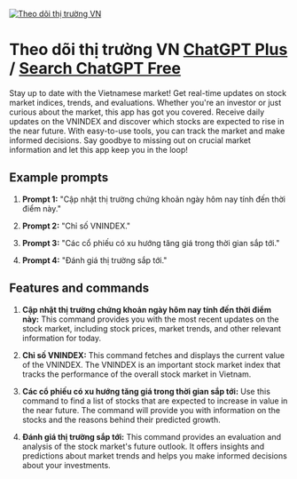 
[![Theo dõi thị trường VN](https://files.oaiusercontent.com/file-rf5F6N8B8e0PZ2ARR8BaGUFn?se=2123-10-17T02%3A57%3A08Z&sp=r&sv=2021-08-06&sr=b&rscc=max-age%3D31536000%2C%20immutable&rscd=attachment%3B%20filename%3D2de56c02-3173-4f93-9997-d9679d7c8369.png&sig=ec9DzD2vAUX1c3FpE3DljRGBaESOF%2BKjDX4zN8ZVKdA%3D)](https://chat.openai.com/g/g-dSwR0bADu-theo-doi-thi-truong-vn)

# Theo dõi thị trường VN [ChatGPT Plus](https://chat.openai.com/g/g-dSwR0bADu-theo-doi-thi-truong-vn) / [Search ChatGPT Free](https://gptcall.net/index.html#/?search=Theo%20d%C3%B5i%20th%E1%BB%8B%20tr%C6%B0%E1%BB%9Dng%20VN)

Stay up to date with the Vietnamese market! Get real-time updates on stock market indices, trends, and evaluations. Whether you're an investor or just curious about the market, this app has got you covered. Receive daily updates on the VNINDEX and discover which stocks are expected to rise in the near future. With easy-to-use tools, you can track the market and make informed decisions. Say goodbye to missing out on crucial market information and let this app keep you in the loop!

## Example prompts

1. **Prompt 1:** "Cập nhật thị trường chứng khoản ngày hôm nay tính đến thời điểm này."

2. **Prompt 2:** "Chỉ số VNINDEX."

3. **Prompt 3:** "Các cổ phiếu có xu hướng tăng giá trong thời gian sắp tới."

4. **Prompt 4:** "Đánh giá thị trường sắp tới."

## Features and commands

1. **Cập nhật thị trường chứng khoản ngày hôm nay tính đến thời điểm này:** This command provides you with the most recent updates on the stock market, including stock prices, market trends, and other relevant information for today.

2. **Chỉ số VNINDEX:** This command fetches and displays the current value of the VNINDEX. The VNINDEX is an important stock market index that tracks the performance of the overall stock market in Vietnam.

3. **Các cổ phiếu có xu hướng tăng giá trong thời gian sắp tới:** Use this command to find a list of stocks that are expected to increase in value in the near future. The command will provide you with information on the stocks and the reasons behind their predicted growth.

4. **Đánh giá thị trường sắp tới:** This command provides an evaluation and analysis of the stock market's future outlook. It offers insights and predictions about market trends and helps you make informed decisions about your investments.


